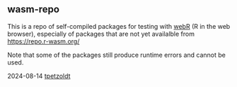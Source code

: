 ## wasm-repo

This is a repo of self-compiled packages for testing with [webR](https://docs.r-wasm.org/webr/) (R in the web browser), especially of packages that are not yet availalble from https://repo.r-wasm.org/

Note that some of the packages still produce runtime errors and cannot be used.

2024-08-14 [tpetzoldt](https://github.com/tpetzoldt)

